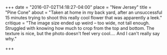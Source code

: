 +++
date = "2016-07-02T14:18:27-04:00"
place = "New Jersey"
title = "Pine Cone"
about = "Taken at home in my back yard, after an unsuccessful 15 minutes trying to shoot this really cool flower that was apparently a leek."
critique = "The image size ended up weird – too wide, not tall enough. Struggled with knowing how much to crop from the top and bottom. The texture is nice, but the photo doesn't feel very cool.... And I can't really say why."

+++
